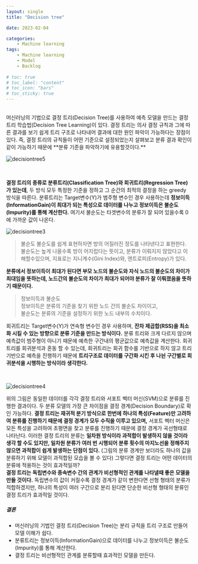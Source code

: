 ```yaml
---
layout: single
title: "Decision tree"

date: 2023-02-04

categories:
    - Machine learning
tags:
    - Machine learning
    - Model
    - Backlog
    
# toc: true
# toc_label: "content"
# toc_icon: "bars"
# toc_sticky: true
---
```

<br>
머신러닝의 기법으로 결정 트리(Decision Tree)를 사용하여 예측 모델을 만드는 결정 트리 학습법(Decision Tree Learning)이 있다. 결정 트리는 의사 결정 규칙과 그에 따른 결과를 보기 쉽게 트리 구조로 나타내어 결과에 대한 원인 파악이 가능하다는 장점이 있다. 즉, 결정 트리의 규칙들이 어떤 기준으로 설정되었는지 살펴보고 분류 결과 확인이 같이 가능하기 때문에 **분류 기준을 파악하기에 유용할것이다.**

![decisiontree5](https://user-images.githubusercontent.com/82218035/117408108-690f8e80-af4a-11eb-9c24-948b0564476b.PNG)

<br>

**결정 트리의 종류로 분류트리(Classification Tree)와 회귀트리(Regression Tree)가 있는데**, 두 방식 모두 특정한 기준을 정하고 그 순간의 최적의 결정을 하는 greedy 방식을 따른다. 분류트리는 Target변수(Y)가 범주형 변수인 경우 사용하는데 **정보이득(InformationGain)이 최대가 되는 특성으로 데이터를 나누고 정보이득은 불순도(Impurity)를 통해 계산한다.** 여기서 불순도는 타겟변수의 분류가 잘 되어 있을수록 0에 가까운 값이 나온다.

![decisiontree3](https://user-images.githubusercontent.com/82218035/117397012-19bf6300-af36-11eb-87a2-91a13e913399.PNG)

> 불순도
불순도를 쉽게 표현하자면 방의 어질러진 정도를 나타낸다고 표현한다.
불순도는 높게 나올수록 방이 어지럽다는 뜻이고, 분류가 이뤄지지 않았다고 이해할수있으며, 지표로는 지니계수(Gini Index)와, 엔트로피(Entropy)가 있다.

**분류에서 정보이득이 최대가 된다면 부모 노드의 불순도와 자식 노드의 불순도의 차이가 최대임을 뜻하는데, 노드간의 불순도의 차이가 최대가 되어야 분류가 잘 이뤄졌음을 뜻하기 때문이다.**

>정보이득과 불순도  
정보이득은 분류의 기준을 찾기 위한 노드 간의 불순도 차이이고,   
불순도는 분류의 기준을 설정하기 위한 노드 내부의 수치이다.

회귀트리는 Target변수(Y)가 연속형 변수인 경우 사용하며, **잔차 제곱합(RSS)을 최소화 시킬 수 있는 방향으로 분류 기준을 만드는 방식이다.** 분류 트리와 크게 다르지 않으며 예측값이 범주형이 아니기 때문에 예측한 구간내의 평균값으로 예측값을 계산한다. 회귀트리를 회귀분석과 혼동 할 수 있는데, 회귀트리는 회귀 함수를 기반으로 하지 않고 트리 기반으로 예측을 진행하기 때문에 **트리구조로 데이터를 구간화 시킨 후 나뉜 구간별로 회귀분석을 시행하는 방식이라 생각한다.**

<br>

![decisiontree4](https://user-images.githubusercontent.com/82218035/117397071-46737a80-af36-11eb-84cf-a886abc67779.PNG)

위의 그림은 동일한 데이터를 각각 결정 트리와 서포트 벡터 머신(SVM)으로 분류를 진행한 결과이다. 두 분류 모델의 가장 큰 차이점을 결정 경계(Decision Boundary)로 확인 가능하다. **결정 트리는 재귀적 분기 방식으로 한번에 하나의 특성(Feature)만 고려하여 분류를 진행하기 때문에 결정 경계가 모두 수직을 이루고 있으며,** 서포트 벡터 머신은 모든 특성을 고려하여 초평면을 찾고 분류를 진행하기 때문에 결정 경계가 곡선형태로 나타난다. 이러한 결정 트리의 분류는 **일차원 방식이라 과적합이 발생하지 않을 것이라 생각 할 수도 있지만, 일차원 분류가 여러 번 시행되어 분류 횟수의 마지노선을 정해주지 않으면 과적합이 쉽게 발생하는 단점이 있다.** (그림의 분류 경계만 보더라도 하나의 값을 분류하기 위해 모델이 과적합된 모습을 볼 수 있다)
그렇다면 결정 트리는 어떤 데이터의 분류에 적용하는 것이 효과적일까?  
**결정 트리는 독립변수와 종속변수 간의 관계가 비선형적인 관계를 나타낼때 좋은 모델을 만들 것이다.** 독립변수의 값이 커질수록 결정 경계가 같이 변한다면 선형 형태의 분류가 적합하겠지만, 하나의 특성이 여러 구간으로 분리 된다면 단순한 비선형 형태의 분류인 결정 트리가 효과적일 것이다.

##### 결론
- 머신러닝의 기법인 결정 트리(Decision Tree)는 분리 규칙을 트리 구조로 만들어 모델 이해가 쉽다.
- 분류트리는 정보이득(InformationGain)으로 데이터를 나누고 정보이득은 불순도(Impurity)를 통해 계산한다.
- 결정 트리는 비선형적인 관계를 분류할때 효과적인 모델을 만든다.



<!--

**선형 모델을 만드는 것인가??
선형성 존재여부 -> 과적합 발생


문제점 (과적합)
발생원인
해결방법
가지치기


회귀 트리는 회귀 함수를 기반으로 하지 않고 결정 트리와 같이 트리기반으로 한다.
즉, 회귀를 위한 트리를 생성하고 이를 기반으로 회귀 예측을 하는 것이다.
회귀 트리의 경우 분류 트리와 크게 다르지 않다. 다만 리프 노드에서 예측 결정값을 만드는 과정에 차이가 있다.
분류 트리가 특정 클래스 레이블을 결정하는 것과는 달리
회귀 트리는 리프 노드에 속한 데이터 값의 평균값을 구해 회귀 예측값을 계산한다.


DecisionTree종류
분류트리,
정보 이득, 불순도(엔트로피, 지니)
**불순도개념


회귀트리
RSS(잔차 제곱합)


**선형 모델을 만드는 것인가??
선형성 존재여부 -> 과적합 발생
회귀트리도 특정 구간에 대한 회귀만 시행


문제점 (과적합)
발생원인
해결방법



RandomForest(배깅)
RandomForest란?
DecisionTree의 문제점 해결
-->
